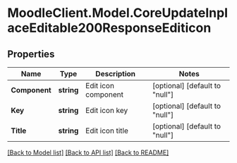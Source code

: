 # MoodleClient.Model.CoreUpdateInplaceEditable200ResponseEditicon

## Properties

Name | Type | Description | Notes
------------ | ------------- | ------------- | -------------
**Component** | **string** | Edit icon component | [optional] [default to "null"]
**Key** | **string** | Edit icon key | [optional] [default to "null"]
**Title** | **string** | Edit icon title | [optional] [default to "null"]

[[Back to Model list]](../README.md#documentation-for-models) [[Back to API list]](../README.md#documentation-for-api-endpoints) [[Back to README]](../README.md)

